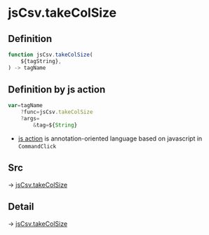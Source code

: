 # jsCsv.takeColSize

## Definition

```js.js
function jsCsv.takeColSize(
	${tagString},
) -> tagName
```


## Definition by js action

```js.js
var=tagName
	?func=jsCsv.takeColSize
	?args=
		&tag=${String}
```

- [js action](#) is annotation-oriented language based on javascript in `CommandClick`



## Src

-> [jsCsv.takeColSize](https://github.com/puutaro/CommandClick/blob/master/app/src/main/java/com/puutaro/commandclick/fragment_lib/terminal_fragment/js_interface/JsCsv.kt#L34)

## Detail

-> [jsCsv.takeColSize](https://github.com/puutaro/CommandClick/blob/master/md/developer/js_interface/details/JsCsv/takeColSize.md)
